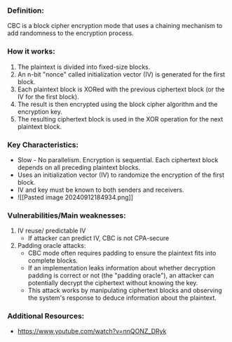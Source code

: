 ### Definition:
CBC is a block cipher encryption mode that uses a chaining mechanism to add randomness to the encryption process.
### How it works:
1. The plaintext is divided into fixed-size blocks.
2. An n-bit "nonce" called initialization vector (IV) is generated for the first block.
3. Each plaintext block is XORed with the previous ciphertext block (or the IV for the first block).
4. The result is then encrypted using the block cipher algorithm and the encryption key.
5. The resulting ciphertext block is used in the XOR operation for the next plaintext block.
### Key Characteristics:
- Slow - No parallelism. Encryption is sequential. Each ciphertext block depends on all preceding plaintext blocks.
- Uses an initialization vector (IV) to randomize the encryption of the first block.
- IV and key must be known to both senders and receivers. 
- ![[Pasted image 20240912184934.png]]

### Vulnerabilities/Main weaknesses:
1. IV reuse/ predictable IV
	- If attacker can predict IV, CBC is not CPA-secure
2. Padding oracle attacks:
	- CBC mode often requires padding to ensure the plaintext fits into complete blocks.
	- If an implementation leaks information about whether decryption padding is correct or not (the "padding oracle"), an attacker can potentially decrypt the ciphertext without knowing the key.
	- This attack works by manipulating ciphertext blocks and observing the system's response to deduce information about the plaintext.

### Additional Resources:
- https://www.youtube.com/watch?v=nnQONZ_DRyk